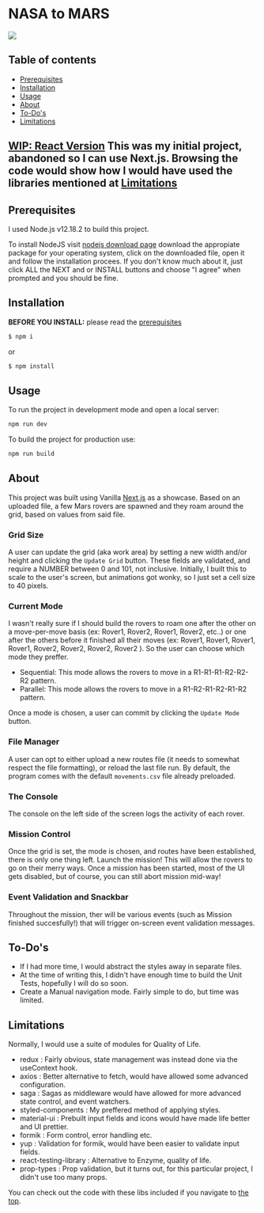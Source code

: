
# NASA to MARS
![](https://github.com/QuintyHH/NASA-to-MARS-next.js/blob/main/public/assets/images/missiontomars.PNG)
## Table of contents

- [Prerequisites](#prerequisites)
- [Installation](#installation)
- [Usage](#usage)
- [About](#about)
- [To-Do's](#to-dos)
- [Limitations](#limitations)

## [WIP: React Version](https://github.com/QuintyHH/NASA-to-MARS-React-Node) This was my initial project, abandoned so I can use Next.js. Browsing the code would show how I would have used the libraries mentioned at [Limitations](#limitations)

## Prerequisites

I used Node.js v12.18.2 to build this project.

To install NodeJS visit [nodejs download page](https://nodejs.org/en/download/) download the appropiate package for your operating system, click on the downloaded file, open it and follow the installation procees. If you don't know much about it, just click ALL the NEXT and or INSTALL buttons and choose "I agree" when prompted and you should be fine.

## Installation

**BEFORE YOU INSTALL:** please read the [prerequisites](#prerequisites)

```bash
$ npm i
```

or

```bash
$ npm install
```

## Usage

To run the project in development mode and open a local server:

```bash
npm run dev
```

To build the project for production use:

```bash
npm run build
```

## About

This project was built using Vanilla [Next.js](https://nextjs.org/) as a showcase.
Based on an uploaded file, a few Mars rovers are spawned and they roam around the grid, based on values from said file.

### Grid Size

A user can update the grid (aka work area) by setting a new width and/or height and clicking the `Update Grid` button.
These fields are validated, and require a NUMBER between 0 and 101, not inclusive. Initially, I built this to scale to the user's screen, but animations got wonky, so I just set a cell size to 40 pixels.

### Current Mode

I wasn't really sure if I should build the rovers to roam one after the other on a move-per-move basis (ex: Rover1, Rover2, Rover1, Rover2, etc..) or one after the others before it finished all their moves (ex: Rover1, Rover1, Rover1, Rover1, Rover2, Rover2, Rover2, Rover2 ). So the user can choose which mode they preffer.
  - Sequential: This mode allows the rovers to move in a R1-R1-R1-R2-R2-R2 pattern.
  - Parallel: This mode allows the rovers to move in a R1-R2-R1-R2-R1-R2 pattern.
  
 Once a mode is chosen, a user can commit by clicking the `Update Mode` button.
  
### File Manager

A user can opt to either upload a new routes file (it needs to somewhat respect the file formatting), or reload the last file run.
By default, the program comes with the default `movements.csv` file already preloaded.

### The Console

The console on the left side of the screen logs the activity of each rover.

### Mission Control

Once the grid is set, the mode is chosen, and routes have been established, there is only one thing left. Launch the mission!
This will allow the rovers to go on their merry ways.
Once a mission has been started, most of the UI gets disabled, but of course, you can still abort mission mid-way!


### Event Validation and Snackbar

Throughout the mission, ther will be various events (such as Mission finished succesfully!) that will trigger on-screen event validation messages.

## To-Do's

- If I had more time, I would abstract the styles away in separate files. 
- At the time of writing this, I didn't have enough time to build the Unit Tests, hopefully I will do so soon.
- Create a Manual navigation mode. Fairly simple to do, but time was limited.

## Limitations

Normally, I would use a suite of modules for Quality of Life.
- redux : Fairly obvious, state management was instead done via the useContext hook.
- axios : Better alternative to fetch, would have allowed some advanced configuration.
- saga : Sagas as middleware would have allowed for more advanced state control, and event watchers.
- styled-components : My preffered method of applying styles.
- material-ui : Prebuilt input fields and icons would have made life better and UI prettier.
- formik : Form control, error handling etc.
- yup : Validation for formik, would have been easier to validate input fields.
- react-testing-library : Alternative to Enzyme, quality of life.
- prop-types : Prop validation, but it turns out, for this particular project, I didn't use too many props.

You can check out the code with these libs included if you navigate to [the top](#prerequisites).
